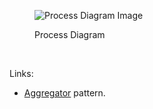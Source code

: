 <figure>
<img style="max-width: 90%" alt="Process Diagram Image" src="bpmn-radiology-retrieval.png"/>
<p id="fX.X.X.X-X" class="figureTitle">Process Diagram</p>
</figure>
<br clear="all"/>

Links:

- [Aggregator](https://www.enterpriseintegrationpatterns.com/patterns/conversation/Aggregator.html) pattern.
